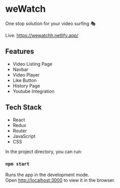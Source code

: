 # weWatch
One stop solution for your video surfing 🎭

Live: https://wewatchh.netlify.app/




## Features
* Video Listing Page
* Navbar
* Video Player
* Like Button 
* History Page 
* Youtube Integration

## Tech Stack
* React
* Redux
* Router
* JavaScript
* CSS


In the project directory, you can run:

### `npm start`

Runs the app in the development mode.\
Open [http://localhost:3000](http://localhost:3000) to view it in the browser.

